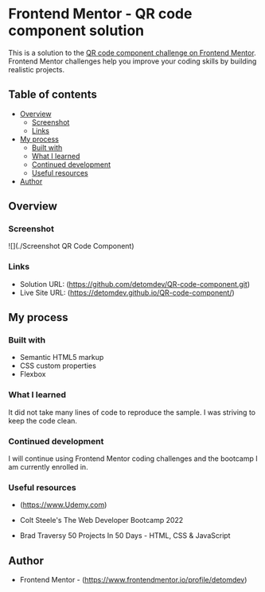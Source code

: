 # Frontend Mentor - QR code component solution

This is a solution to the [QR code component challenge on Frontend Mentor](https://www.frontendmentor.io/challenges/qr-code-component-iux_sIO_H). Frontend Mentor challenges help you improve your coding skills by building realistic projects. 

## Table of contents

- [Overview](#overview)
  - [Screenshot](#screenshot)
  - [Links](#links)
- [My process](#my-process)
  - [Built with](#built-with)
  - [What I learned](#what-i-learned)
  - [Continued development](#continued-development)
  - [Useful resources](#useful-resources)
- [Author](#author)


## Overview

### Screenshot

![](./Screenshot QR Code Component)


### Links

- Solution URL: (https://github.com/detomdev/QR-code-component.git)
- Live Site URL: (https://detomdev.github.io/QR-code-component/)

## My process

### Built with

- Semantic HTML5 markup
- CSS custom properties
- Flexbox


### What I learned

It did not take many lines of code to reproduce the sample. I was striving to keep the code clean.

### Continued development

I will continue using Frontend Mentor coding challenges and the bootcamp I am currently enrolled in.


### Useful resources

- (https://www.Udemy.com) 

- Colt Steele's The Web Developer Bootcamp 2022

- Brad Traversy 50 Projects In 50 Days - HTML, CSS & JavaScript

## Author

- Frontend Mentor - (https://www.frontendmentor.io/profile/detomdev)
